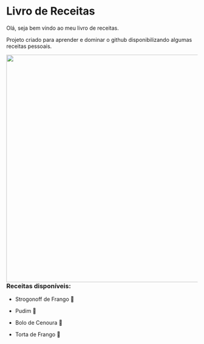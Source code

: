 # Livro de Receitas 

Olá, seja bem vindo ao meu livro de receitas.

Projeto criado para aprender e dominar o github disponibilizando algumas receitas pessoais.

<center>
<img align="right" width="600" src="https://user-images.githubusercontent.com/96539606/169671890-41166802-430b-4027-8e0e-a825ddff1bf1.png">
</center>

### Receitas disponíveis:

- Strogonoff de Frango 🐔

- Pudim 🍮

- Bolo de Cenoura 🍰

- Torta de Frango 🥮
